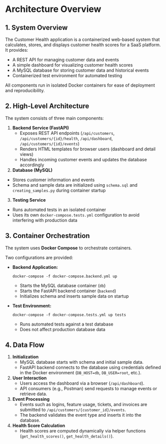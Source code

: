 # Architecture Overview

## 1. System Overview

The Customer Health application is a containerized web-based system that calculates, stores, and displays customer health scores for a SaaS platform. It provides:

* A REST API for managing customer data and events
* A simple dashboard for visualizing customer health scores
* A MySQL database for storing customer data and historical events
* Containerized test environment for automated testing

All components run in isolated Docker containers for ease of deployment and reproducibility.

## 2. High-Level Architecture

The system consists of three main components:

1. **Backend Service (FastAPI)**
   * Exposes REST API endpoints (`/api/customers`, `/api/customers/{id}/health`, `/api/dashboard`, `/api/customers/{id}/events`)
   * Renders HTML templates for browser users (dashboard and detail views)
   * Handles incoming customer events and updates the database accordingly
2. **Database (MySQL)**

* Stores customer information and events
* Schema and sample data are initialized using `schema.sql` and `creating_samples.py` during container startup

3. **Testing Service**

* Runs automated tests in an isolated container
* Uses its own `docker-compose.tests.yml` configuration to avoid interfering with production data

## 3. Container Orchestration

The system uses **Docker Compose** to orchestrate containers.

Two configurations are provided:

* **Backend Application:**

  <pre class="overflow-visible!" data-start="1830" data-end="1893"><div class="contain-inline-size rounded-2xl relative bg-token-sidebar-surface-primary"><div class="sticky top-9"><div class="absolute end-0 bottom-0 flex h-9 items-center pe-2"><div class="bg-token-bg-elevated-secondary text-token-text-secondary flex items-center gap-4 rounded-sm px-2 font-sans text-xs"></div></div></div><div class="overflow-y-auto p-4" dir="ltr"><code class="whitespace-pre! language-bash"><span><span>docker-compose -f docker-compose.backend.yml up
  </span></span></code></div></div></pre>

  * Starts the MySQL database container (`db`)
  * Starts the FastAPI backend container (`backend`)
  * Initializes schema and inserts sample data on startup
* **Test Environment:**

  <pre class="overflow-visible!" data-start="2079" data-end="2146"><div class="contain-inline-size rounded-2xl relative bg-token-sidebar-surface-primary"><div class="sticky top-9"><div class="absolute end-0 bottom-0 flex h-9 items-center pe-2"><div class="bg-token-bg-elevated-secondary text-token-text-secondary flex items-center gap-4 rounded-sm px-2 font-sans text-xs"></div></div></div><div class="overflow-y-auto p-4" dir="ltr"><code class="whitespace-pre! language-bash"><span><span>docker-compose -f docker-compose.tests.yml up tests
  </span></span></code></div></div></pre>

  * Runs automated tests against a test database
  * Does not affect production database data

## 4. Data Flow

1. **Initialization**
   * MySQL database starts with schema and initial sample data.
   * FastAPI backend connects to the database using credentials defined in the Docker environment (`DB_HOST=db`, `DB_USER=root`, etc.).
2. **User Interaction**
   * Users access the dashboard via a browser (`/api/dashboard`).
   * API consumers (e.g., Postman) send requests to manage events or retrieve data.
3. **Event Processing**
   * Events such as logins, feature usage, tickets, and invoices are submitted to `/api/customers/{customer_id}/events`.
   * The backend validates the event type and inserts it into the database.
4. **Health Score Calculation**
   * Health scores are computed dynamically via helper functions (`get_health_scores()`, `get_health_details()`).
